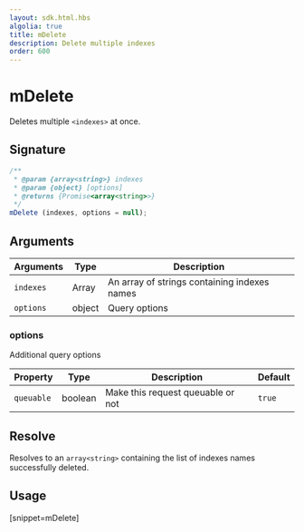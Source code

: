 ```yaml
---
layout: sdk.html.hbs
algolia: true
title: mDelete
description: Delete multiple indexes
order: 600
---
```


# mDelete

Deletes multiple `<indexes>` at once.

## Signature

```javascript
/**
 * @param {array<string>} indexes
 * @param {object} [options]
 * @returns {Promise<array<string>>}
 */
mDelete (indexes, options = null);
```

## Arguments

| Arguments | Type   | Description                                  |
| --------- | ------ | -------------------------------------------- |
| `indexes` | Array  | An array of strings containing indexes names |
| `options` | object | Query options          |

### **options**

Additional query options

| Property   | Type    | Description                       | Default |
| ---------- | ------- | --------------------------------- | ------- |
| `queuable` | boolean | Make this request queuable or not | `true`  |

## Resolve

Resolves to an `array<string>` containing the list of indexes names successfully deleted.

## Usage

[snippet=mDelete]
